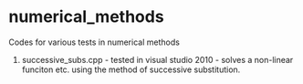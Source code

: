 # numerical_methods

Codes for various tests in numerical methods

1. successive_subs.cpp - tested in visual studio 2010 - solves a non-linear funciton etc. using the method of successive substitution. 
